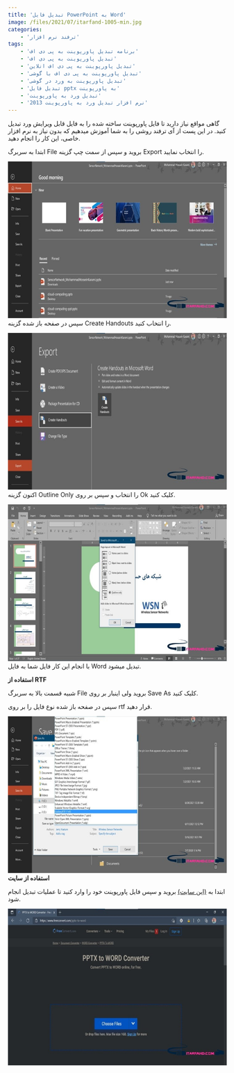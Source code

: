 ```yaml
---
title: 'تبدیل فایل PowerPoint به Word'
image: /files/2021/07/itarfand-1005-min.jpg
categories:
    - 'ترفند نرم افزار'
tags:
    - 'برنامه تبدیل پاورپوینت به پی دی اف'
    - 'تبدیل پاورپوینت به پی دی اف'
    - 'تبدیل پاورپوینت به پی دی اف انلاین'
    - 'تبدیل پاورپوینت به پی دی اف با گوشی'
    - 'تبدیل پاورپوینت به ورد در گوشی'
    - 'تبدیل فایل pptx به پاورپوینت'
    - 'تبدیل ورد به پاورپوینت'
    - 'نرم افزار تبدیل ورد به پاورپوینت 2013'
---
```


گاهی مواقع نیاز دارید تا فایل پاورپوینت ساخته شده را به فایل قابل ویرایش ورد تبدیل کنید. در این پست از آی ترفند روشی را به شما آموزش میدهیم که بدون نیاز به نرم افزار خاصی، این کار را انجام دهید.

ابتدا به سربرگ File بروید و سپس از سمت چپ گزینه Export را انتخاب نمایید.

![mhkarami97](/files/2021/07/itarfand-1000-min.jpg)  
سپس در صفحه باز شده گزینه Create Handouts را انتخاب کنید.

![mhkarami97](/files/2021/07/itarfand-1001-min.jpg)  
اکنون گزینه Outline Only را انتخاب و سپس بر روی Ok کلیک کنید.

![mhkarami97](/files/2021/07/itarfand-1002-min.jpg)  
با انجام این کار فایل شما به فایل Word تبدیل میشود.

**<span class="has-inline-color has-vivid-cyan-blue-color">استفاده از RTF</span>**

شبیه قسمت بالا به سربرگ File بروید ولی اینبار بر روی Save As کلیک کنید.

سپس در صفحه باز شده نوع فایل را بر روی rtf قرار دهید.

![mhkarami97](/files/2021/07/itarfand-1003-min.jpg)  
**<span class="has-inline-color has-vivid-cyan-blue-color">استفاده از سایت</span>**

ابتدا به [(این سایت)](https://www.freeconvert.com/pptx-to-word) بروید و سپس فایل پاورپوینت خود را وارد کنید تا عملیات تبدیل انجام شود.

![mhkarami97](/files/2021/07/itarfand-1004-min.jpg)  
